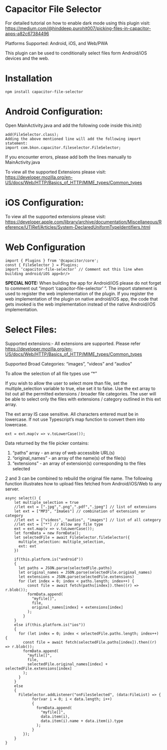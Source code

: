 # Capacitor File Selector

For detailed tutorial on how to enable dark mode using this plugin visit:
https://medium.com/@hinddeep.purohit007/picking-files-in-capacitor-apps-a82c67384496 <br/>

Platforms Supported: Android, iOS, and Web/PWA

This plugin can be used to conditionally select files form Android/iOS devices and the web.

# Installation <br/>

```
npm install capacitor-file-selector
```

# Android Configuration: <br/>
Open MainActivity.java and add the following code inside this.init() <br/>
```
add(FileSelector.class);
Adding the above mentioned line will add the following import statement: 
import com.bkon.capacitor.fileselector.FileSelector;
```
If you encounter errors, please add both the lines manually to MainActivity.java <br/>

To view all the supported Extensions please visit: <br/>
https://developer.mozilla.org/en-US/docs/Web/HTTP/Basics_of_HTTP/MIME_types/Common_types <br/>


# iOS Configuration: <br/>
To view all the supported extensions please visit: <br/>
https://developer.apple.com/library/archive/documentation/Miscellaneous/Reference/UTIRef/Articles/System-DeclaredUniformTypeIdentifiers.html <br/>

# Web Configuration <br/>
```
import { Plugins } from '@capacitor/core'; 
const { FileSelector } = Plugins; 
import ‘capacitor-file-selector’ // Comment out this line when building android/iOS app<br/>
```


<b> SPECIAL NOTE: </b> When building the app for Android/iOS please do not forget to comment out “import ‘capacitor-file-selector’ ”. The import statement is used to register the web implementation of the plugin. If you register the web implementation of the plugin on native android/iOS app, the code that gets invoked is the web implementation instead of the native Android/iOS implementation. <br/>


# Select Files:

Supported extensions:- All extensions are supported. Please refer https://developer.mozilla.org/en-US/docs/Web/HTTP/Basics_of_HTTP/MIME_types/Common_types   <br/>

Supported Broad Categories: “images”, “videos” and “audios”  <br/>

To allow the selection of all file types use “*” <br/>

If you wish to allow the user to select more than file, set the multiple_selection variable to true, else set it to false. Use the ext array to list out all the permitted extensions / broader file categories. The user will be able to select only the files with extensions / category outlined in this ext array. <br/>

The ext array IS case sensitive. All characters entered must be in lowercase. If not use Typescript’s map function to convert them into lowercase.  <br/> 
```  
ext = ext.map(v => v.toLowerCase());
```

Data returned by the file picker contains: <br/>
1. “paths” array - an array of web accessible URL(s) <br/>
2. “original_names” - an array of the name(s) of the file(s) <br/>
3. “extensions” - an array of extension(s) corresponding to the files selected <br/>

2 and 3 can be combined to rebuild the original file name. The following function illustrates how to upload files fetched from Android/iOS/Web to any server. <br/>

```
async select() { 
    let multiple_selection = true 
    //let ext = [".jpg",".png",".pdf",".jpeg"] // list of extensions
    let ext = ["MP3", "ImaGes"] // combination of extensions or category 
    //let ext = ["videos", "audios", "images"] // list of all category
    //let ext = ["*"] // Allow any file type
    ext = ext.map(v => v.toLowerCase()); 
    let formData = new FormData(); 
    let selectedFile = await FileSelector.fileSelector({ 
      multiple_selection: multiple_selection, 
      ext: ext 
    }) 

    if(this.platform.is("android")) 
    { 
      let paths = JSON.parse(selectedFile.paths) 
      let original_names = JSON.parse(selectedFile.original_names) 
      let extensions = JSON.parse(selectedFile.extensions) 
      for (let index = 0; index < paths.length; index++) { 
          const file = await fetch(paths[index]).then((r) => r.blob()); 
          formData.append( 
            "myfile[]", 
            file, 
            original_names[index] + extensions[index] 
          ); 
        }
    } 
    else if(this.platform.is("ios")) 
    { 
      for (let index = 0; index < selectedFile.paths.length; index++) { 
        const file = await fetch(selectedFile.paths[index]).then((r) => r.blob()); 
        formData.append( 
          "myfile[]", 
          file, 
          selectedFile.original_names[index] + selectedFile.extensions[index] 
        ); 
      } 
    } 
    else 
    { 
      FileSelector.addListener("onFilesSelected", (data:FileList) => { 
            for(var i = 0; i < data.length; i++) 
            { 
              formData.append( 
                "myfile[]", 
                data.item(i), 
                data.item(i).name + data.item(i).type  
              );
            }
        }); 
    } 
}
```
